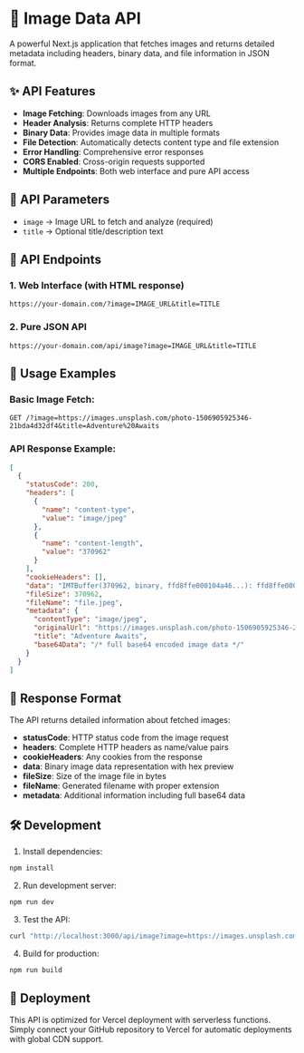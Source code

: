 # 📡 Image Data API

A powerful Next.js application that fetches images and returns detailed metadata including headers, binary data, and file information in JSON format.

## ✨ API Features

- **Image Fetching**: Downloads images from any URL
- **Header Analysis**: Returns complete HTTP headers
- **Binary Data**: Provides image data in multiple formats
- **File Detection**: Automatically detects content type and file extension
- **Error Handling**: Comprehensive error responses
- **CORS Enabled**: Cross-origin requests supported
- **Multiple Endpoints**: Both web interface and pure API access

## 🔧 API Parameters

- `image` → Image URL to fetch and analyze (required)
- `title` → Optional title/description text

## 🚀 API Endpoints

### 1. Web Interface (with HTML response)
```
https://your-domain.com/?image=IMAGE_URL&title=TITLE
```

### 2. Pure JSON API 
```
https://your-domain.com/api/image?image=IMAGE_URL&title=TITLE
```

## 📝 Usage Examples

### Basic Image Fetch:
```
GET /?image=https://images.unsplash.com/photo-1506905925346-21bda4d32df4&title=Adventure%20Awaits
```

### API Response Example:
```json
[
  {
    "statusCode": 200,
    "headers": [
      {
        "name": "content-type",
        "value": "image/jpeg"
      },
      {
        "name": "content-length", 
        "value": "370962"
      }
    ],
    "cookieHeaders": [],
    "data": "IMTBuffer(370962, binary, ffd8ffe000104a46...): ffd8ffe000104a46...",
    "fileSize": 370962,
    "fileName": "file.jpeg",
    "metadata": {
      "contentType": "image/jpeg",
      "originalUrl": "https://images.unsplash.com/photo-1506905925346-21bda4d32df4",
      "title": "Adventure Awaits",
      "base64Data": "/* full base64 encoded image data */"
    }
  }
]
```

## 🔧 Response Format

The API returns detailed information about fetched images:

- **statusCode**: HTTP status code from the image request
- **headers**: Complete HTTP headers as name/value pairs  
- **cookieHeaders**: Any cookies from the response
- **data**: Binary image data representation with hex preview
- **fileSize**: Size of the image file in bytes
- **fileName**: Generated filename with proper extension
- **metadata**: Additional information including full base64 data

## 🛠 Development

1. Install dependencies:
```bash
npm install
```

2. Run development server:
```bash
npm run dev
```

3. Test the API:
```bash
curl "http://localhost:3000/api/image?image=https://images.unsplash.com/photo-1506905925346-21bda4d32df4"
```

4. Build for production:
```bash
npm run build
```

## 🚀 Deployment

This API is optimized for Vercel deployment with serverless functions. Simply connect your GitHub repository to Vercel for automatic deployments with global CDN support.